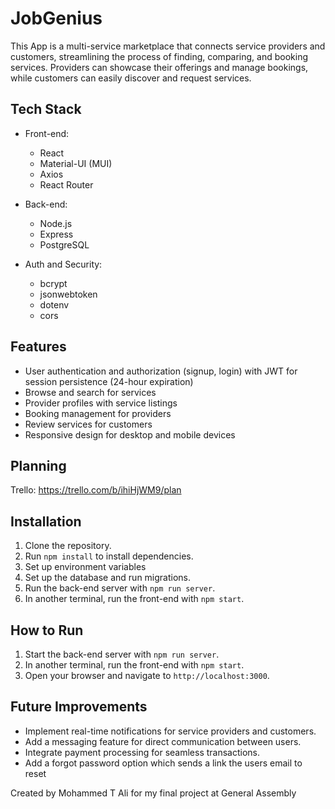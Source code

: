 # JobGenius

This App is a multi-service marketplace that connects service providers and customers, streamlining the process of finding, comparing, and booking services. Providers can showcase their offerings and manage bookings, while customers can easily discover and request services.

## Tech Stack

- Front-end:

  - React
  - Material-UI (MUI)
  - Axios
  - React Router

- Back-end:

  - Node.js
  - Express
  - PostgreSQL

- Auth and Security:
  - bcrypt
  - jsonwebtoken
  - dotenv
  - cors

## Features

- User authentication and authorization (signup, login) with JWT for session persistence (24-hour expiration)
- Browse and search for services
- Provider profiles with service listings
- Booking management for providers
- Review services for customers
- Responsive design for desktop and mobile devices

## Planning

Trello: https://trello.com/b/ihiHjWM9/plan

## Installation

1. Clone the repository.
2. Run `npm install` to install dependencies.
3. Set up environment variables
4. Set up the database and run migrations.
5. Run the back-end server with `npm run server`.
6. In another terminal, run the front-end with `npm start`.

## How to Run

1. Start the back-end server with `npm run server`.
2. In another terminal, run the front-end with `npm start`.
3. Open your browser and navigate to `http://localhost:3000`.

## Future Improvements

- Implement real-time notifications for service providers and customers.
- Add a messaging feature for direct communication between users.
- Integrate payment processing for seamless transactions.
- Add a forgot password option which sends a link the users email to reset

Created by Mohammed T Ali for my final project at General Assembly
